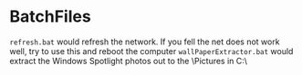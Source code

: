# BatchFiles

`refresh.bat` would refresh the network. If you fell the net does not work well, try to use this and reboot the computer
`wallPaperExtractor.bat` would extract the Windows Spotlight photos out to the \Pictures in C:\
